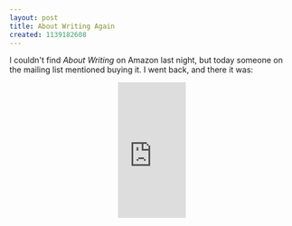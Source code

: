 ```yaml
---
layout: post
title: About Writing Again
created: 1139182608
---
```

<p>I couldn't find <em>About Writing</em> on Amazon last night, but today someone on the mailing list mentioned buying it.  I went back, and there it was:</p>

<!--break-->

<div style="text-align: center;">
<iframe src="http://rcm.amazon.com/e/cm?t=mcdema-20&o=1&p=8&l=as1&asins=0819567167&fc1=000000&IS2=1&lt1=_top&lc1=004477&bc1=ffffff&bg1=ffffff&f=ifr" style="width:120px;height:240px;" scrolling="no" marginwidth="0" marginheight="0" frameborder="0"></iframe>
</div>
